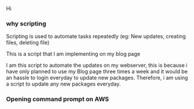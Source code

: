 Hi 

### why scripting

Scripting is used to automate tasks repeatedly (eg: New updates, creating files, deleting file)

This is a script that I am implementing on my blog page

I am this script to automate the updates on my webserver, this is because i have only planned to use my Blog page three times a week and it would be an hassle to login everyday to update new packages. Therefore, i am using a script to update any new packages everyday. 

### Opening command prompt on AWS

